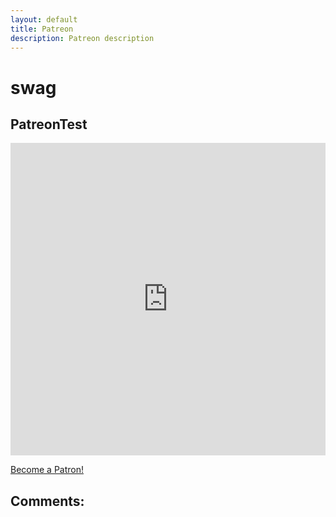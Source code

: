 ```yaml
---
layout: default
title: Patreon
description: Patreon description
---
```

# swag

## PatreonTest

<embed src="https://patreon.com/nichiren?utm_medium=social&utm_source=twitter&utm_campaign=creatorshare" style="width:100%; height: 500px;">

<a href="https://www.patreon.com/bePatron?u=nichiren" data-patreon-widget-type="become-patron-button">Become a Patron!</a><script async src="https://cdn6.patreon.com/becomePatronButton.bundle.js"></script>

## Comments:

<script src="https://utteranc.es/client.js"
        repo="Paroyer/Comment" 
        issue-term="pathname"
        theme="github-dark"
        label="Comment"
        crossorigin="anonymous"
        async>
</script>  
